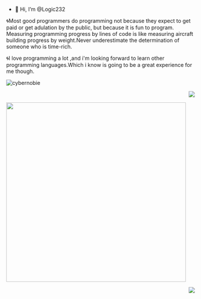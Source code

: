 - 👋 Hi, I’m @Logic232

🌀Most good programmers do programming not because they expect to get paid or get adulation by the public, but because it is fun to program.
Measuring programming progress by lines of code is like measuring aircraft building progress by weight.Never underestimate the determination of someone who is time-rich.

🌀I love programming a lot ,and i'm looking forward to learn other programming languages.Which i know is going to be a great experience for me though.

   
<!---
Logic232/Logic232 is a ✨ special ✨ repository because its `README.md` (this file) appears on your GitHub profile.
You can click the Preview link to take a look at your changes.
--->
<img src="https://camo.githubusercontent.com/bcbce91ab602fe4d15e739c13aae4ea918ee767b85662f9db434bcac408474e3/68747470733a2f2f6b6f6d617265762e636f6d2f67687076632f3f757365726e616d653d63796265726e6f626965266c6162656c3d50726f66696c65253230766965777326636f6c6f723d306537356236267374796c653d666c6174" alt="cybernobie" data-canonical-src="https://komarev.com/ghpvc/?username=cybernobie&amp;label=Profile%20views&amp;color=0e75b6&amp;style=flat" style="max-width: 100%;">
<p align = "right">
   
  <img src="https://github-readme-stats.vercel.app/api?username=Logic232&amp;bg_color=30,e96443,904e95&amp;title_color=fff&amp;text_color=fff">
</p>

<p align = "left">
  <img src = "https://github-readme-stats.vercel.app/api/top-langs/?username=Logic232&theme=radical&layout=compact" width="480">
</p>

<p align = "right">
<img src="http://github-readme-streak-stats.herokuapp.com?user=Logic232&theme=tokyonight&amp;date_format=M%20j%5B%2C%20Y%5D">
</p>




 
 
 
